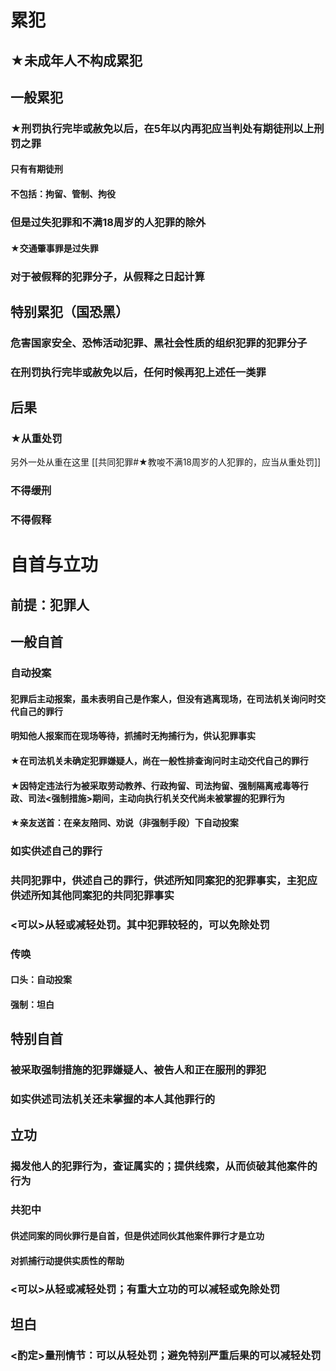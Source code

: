 # 累犯
## ★未成年人不构成累犯
## 一般累犯
### ★刑罚执行完毕或赦免以后，在5年以内再犯应当判处有期徒刑以上刑罚之罪
#### 只有有期徒刑
#### 不包括：拘留、管制、拘役
### 但是过失犯罪和不满18周岁的人犯罪的除外
#### ★交通肇事罪是过失罪
### 对于被假释的犯罪分子，从假释之日起计算
## 特别累犯（国恐黑）
### 危害国家安全、恐怖活动犯罪、黑社会性质的组织犯罪的犯罪分子
### 在刑罚执行完毕或赦免以后，任何时候再犯上述任一类罪
## 后果
### ★从重处罚
另外一处从重在这里 [[共同犯罪#★教唆不满18周岁的人犯罪的，应当从重处罚]]
### 不得缓刑
### 不得假释
# 自首与立功
## 前提：犯罪人
## 一般自首
### 自动投案
#### 犯罪后主动报案，虽未表明自己是作案人，但没有逃离现场，在司法机关询问时交代自己的罪行
#### 明知他人报案而在现场等待，抓捕时无拘捕行为，供认犯罪事实
#### ★在司法机关未确定犯罪嫌疑人，尚在一般性排查询问时主动交代自己的罪行
#### ★因特定违法行为被采取劳动教养、行政拘留、司法拘留、强制隔离戒毒等行政、司法<强制措施>期间，主动向执行机关交代尚未被掌握的犯罪行为
#### ★亲友送首：在亲友陪同、劝说（非强制手段）下自动投案
### 如实供述自己的罪行
### 共同犯罪中，供述自己的罪行，供述所知同案犯的犯罪事实，主犯应供述所知其他同案犯的共同犯罪事实
### <可以>从轻或减轻处罚。其中犯罪较轻的，可以免除处罚
### 传唤
#### 口头：自动投案
#### 强制：坦白
## 特别自首
### 被采取强制措施的犯罪嫌疑人、被告人和正在服刑的罪犯
### 如实供述司法机关还未掌握的本人其他罪行的
## 立功
### 揭发他人的犯罪行为，查证属实的；提供线索，从而侦破其他案件的行为
### 共犯中
#### 供述同案的同伙罪行是自首，但是供述同伙其他案件罪行才是立功
#### 对抓捕行动提供实质性的帮助
### <可以>从轻或减轻处罚；有重大立功的可以减轻或免除处罚
## 坦白
### <酌定>量刑情节：可以从轻处罚；避免特别严重后果的可以减轻处罚